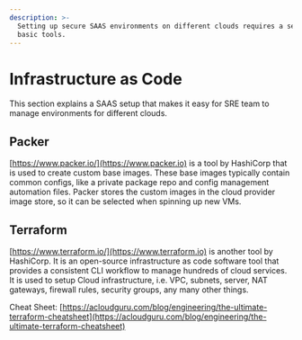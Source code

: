 ```yaml
---
description: >-
  Setting up secure SAAS environments on different clouds requires a set of
  basic tools.
---
```


# Infrastructure as Code

This section explains a SAAS setup that makes it easy for SRE team to manage environments for different clouds.

## Packer

[https://www.packer.io/](https://www.packer.io) is a tool by HashiCorp that is used to create custom base images. These base images typically contain common configs, like a private package repo and config management automation files. Packer stores the custom images in the cloud provider image store, so it can be selected when spinning up new VMs.

## Terraform

[https://www.terraform.io/](https://www.terraform.io) is another tool by HashiCorp. It is an open-source infrastructure as code software tool that provides a consistent CLI workflow to manage hundreds of cloud services. It is used to setup Cloud infrastructure, i.e. VPC, subnets, server, NAT gateways, firewall rules, security groups, any many other things.

Cheat Sheet: [https://acloudguru.com/blog/engineering/the-ultimate-terraform-cheatsheet](https://acloudguru.com/blog/engineering/the-ultimate-terraform-cheatsheet)
